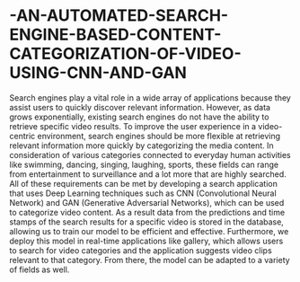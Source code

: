 # -AN-AUTOMATED-SEARCH-ENGINE-BASED-CONTENT-CATEGORIZATION-OF-VIDEO-USING-CNN-AND-GAN
Search engines play a vital role in a wide array of applications because they assist
users to quickly discover relevant information. However, as data grows exponentially, existing
search engines do not have the ability to retrieve specific video results. To improve the user
experience in a video-centric environment, search engines should be more flexible at
retrieving relevant information more quickly by categorizing the media content. In
consideration of various categories connected to everyday human activities like swimming,
dancing, singing, laughing, sports, these fields can range from entertainment to surveillance
and a lot more that are highly searched. All of these requirements can be met by developing a
search application that uses Deep Learning techniques such as CNN (Convolutional Neural
Network) and GAN (Generative Adversarial Networks), which can be used to categorize video
content. As a result data from the predictions and time stamps of the search results for a
specific video is stored in the database, allowing us to train our model to be efficient and
effective. Furthermore, we deploy this model in real-time applications like gallery, which
allows users to search for video categories and the application suggests video clips relevant to
that category. From there, the model can be adapted to a variety of fields as well.
